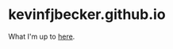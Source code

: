 kevinfjbecker.github.io
=======================

What I'm up to [here](http://kevinfjbecker.github.io).
